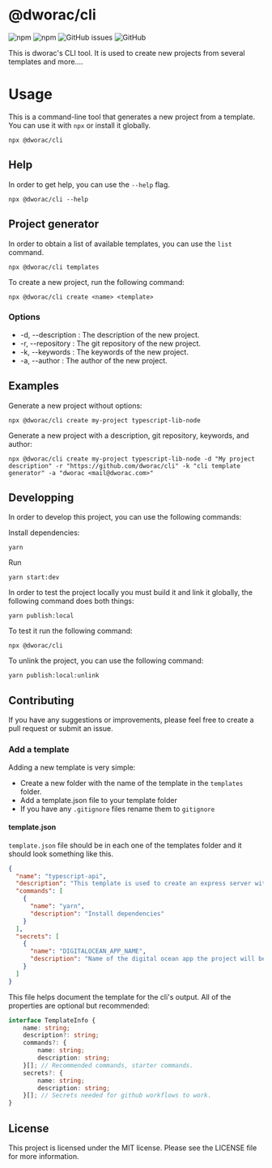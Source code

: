 # @dworac/cli

![npm](https://img.shields.io/npm/v/@dworac/cli)
![npm](https://img.shields.io/npm/dw/@dworac/cli)
![GitHub issues](https://img.shields.io/github/issues/dworac/cli)
![GitHub](https://img.shields.io/github/license/dworac/cli)

This is dworac's CLI tool. It is used to create new projects from several templates and more....

# Usage
This is a command-line tool that generates a new project from a template. You can use it with `npx` or install it globally.

```shell
npx @dworac/cli
```

## Help
In order to get help, you can use the `--help` flag.

```shell
npx @dworac/cli --help
```

## Project generator

In order to obtain a list of available templates, you can use the `list` command.

```shell
npx @dworac/cli templates
```

To create a new project, run the following command:

```shell
npx @dworac/cli create <name> <template>
```

### Options
* -d, --description <string>: The description of the new project.
* -r, --repository <string>: The git repository of the new project.
* -k, --keywords <string>: The keywords of the new project.
* -a, --author <string>: The author of the new project.

## Examples
Generate a new project without options:

```shell
npx @dworac/cli create my-project typescript-lib-node
```

Generate a new project with a description, git repository, keywords, and author:
```shell
npx @dworac/cli create my-project typescript-lib-node -d "My project description" -r "https://github.com/dworac/cli" -k "cli template generator" -a "dworac <mail@dworac.com>"
```

## Developping

In order to develop this project, you can use the following commands:

Install dependencies:
```shell
yarn
```

Run
```shell
yarn start:dev
```

In order to test the project locally you must build it and link it globally, the following command does both things:
```shell
yarn publish:local
```

To test it run the following command:
```shell
npx @dworac/cli
```

To unlink the project, you can use the following command:
```shell
yarn publish:local:unlink
```

## Contributing
If you have any suggestions or improvements, please feel free to create a pull request or submit an issue.

### Add a template

Adding a new template is very simple:

- Create a new folder with the name of the template in the `templates` folder.
- Add a template.json file to your template folder
- If you have any `.gitignore` files rename them to `gitignore`

#### template.json

`template.json` file should be in each one of the templates folder and it should look something like this.

```json
{
  "name": "typescript-api",
  "description": "This template is used to create an express server with typescript, grahpql, typeorm, and postgres.",
  "commands": [
    {
      "name": "yarn",
      "description": "Install dependencies"
    }
  ],
  "secrets": [
    {
      "name": "DIGITALOCEAN_APP_NAME",
      "description": "Name of the digital ocean app the project will be deployed to."
    }
  ]
}
```

This file helps document the template for the cli's output.
All of the properties are optional but recommended: 

```typescript
interface TemplateInfo {
    name: string;
    description?: string;
    commands?: {
        name: string;
        description: string;
    }[]; // Recommended commands, starter commands.
    secrets?: {
        name: string;
        description: string;
    }[]; // Secrets needed for github workflows to work.
}
```


## License
This project is licensed under the MIT license. Please see the LICENSE file for more information.


